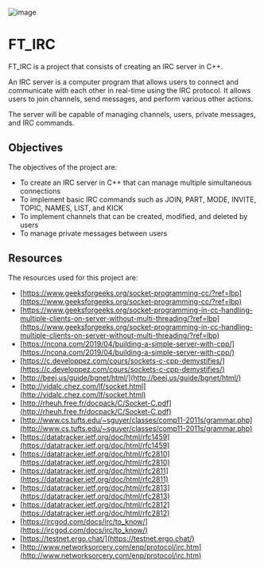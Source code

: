 ![image](https://img.shields.io/badge/Maintained%3F-no-red.svg)
# FT_IRC

FT_IRC is a project that consists of creating an IRC server in C++. 

An IRC server is a computer program that allows users to connect and communicate with each other in real-time using the IRC protocol. It allows users to join channels, send messages, and perform various other actions.

The server will be capable of managing channels, users, private messages, and IRC commands.

## Objectives

The objectives of the project are:

- To create an IRC server in C++ that can manage multiple simultaneous connections
- To implement basic IRC commands such as JOIN, PART, MODE, INVITE, TOPIC, NAMES, LIST, and KICK
- To implement channels that can be created, modified, and deleted by users
- To manage private messages between users

## Resources

The resources used for this project are:

- [https://www.geeksforgeeks.org/socket-programming-cc/?ref=lbp](https://www.geeksforgeeks.org/socket-programming-cc/?ref=lbp)
- [https://www.geeksforgeeks.org/socket-programming-in-cc-handling-multiple-clients-on-server-without-multi-threading/?ref=lbp](https://www.geeksforgeeks.org/socket-programming-in-cc-handling-multiple-clients-on-server-without-multi-threading/?ref=lbp)
- [https://ncona.com/2019/04/building-a-simple-server-with-cpp/](https://ncona.com/2019/04/building-a-simple-server-with-cpp/)
- [https://c.developpez.com/cours/sockets-c-cpp-demystifies/](https://c.developpez.com/cours/sockets-c-cpp-demystifies/)
- [http://beej.us/guide/bgnet/html/](http://beej.us/guide/bgnet/html/)
- [http://vidalc.chez.com/lf/socket.html](http://vidalc.chez.com/lf/socket.html)
- [http://rheuh.free.fr/docpack/C/Socket-C.pdf](http://rheuh.free.fr/docpack/C/Socket-C.pdf)
- [http://www.cs.tufts.edu/~sguyer/classes/comp11-2011s/grammar.php](http://www.cs.tufts.edu/~sguyer/classes/comp11-2011s/grammar.php)
- [https://datatracker.ietf.org/doc/html/rfc1459](https://datatracker.ietf.org/doc/html/rfc1459)
- [https://datatracker.ietf.org/doc/html/rfc2810](https://datatracker.ietf.org/doc/html/rfc2810)
- [https://datatracker.ietf.org/doc/html/rfc2811](https://datatracker.ietf.org/doc/html/rfc2811)
- [https://datatracker.ietf.org/doc/html/rfc2813](https://datatracker.ietf.org/doc/html/rfc2813)
- [https://datatracker.ietf.org/doc/html/rfc2812](https://datatracker.ietf.org/doc/html/rfc2812)
- [https://ircgod.com/docs/irc/to_know/](https://ircgod.com/docs/irc/to_know/)
- [https://testnet.ergo.chat/](https://testnet.ergo.chat/)
- [http://www.networksorcery.com/enp/protocol/irc.htm](http://www.networksorcery.com/enp/protocol/irc.htm)
